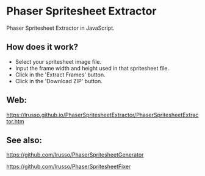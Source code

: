 # Phaser Spritesheet Extractor

Phaser Spritesheet Extractor in JavaScript.

## How does it work?

* Select your spritesheet image file.
* Input the frame width and height used in that spritesheet file.
* Click in the 'Extract Frames' button.
* Click in the 'Download ZIP' button.

## Web:

https://lrusso.github.io/PhaserSpritesheetExtractor/PhaserSpritesheetExtractor.htm

## See also:

https://github.com/lrusso/PhaserSpritesheetGenerator

https://github.com/lrusso/PhaserSpritesheetFixer
